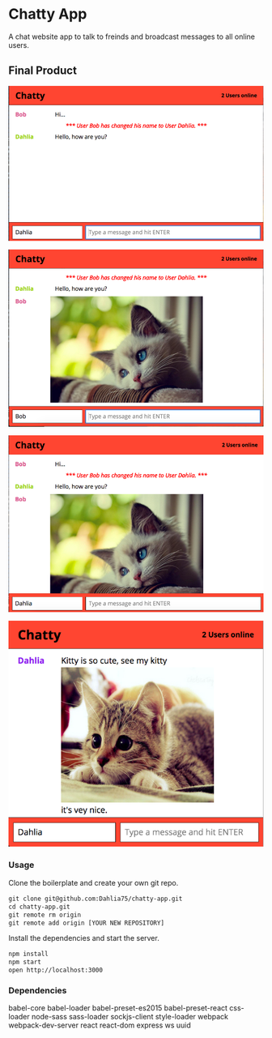 Chatty App
=====================

A chat website app to talk to freinds and broadcast messages to all online users.

## Final Product

!["Screenshot of changing user name"](https://github.com/Dahlia75/chatty-app/blob/master/docs/change-name.png?raw=true)

!["Screenshot of sending image"](https://github.com/Dahlia75/chatty-app/blob/master/docs/add-image-in-text.png?raw=true)

!["Screenshot for how the image will be shown on second user browser"](https://github.com/Dahlia75/chatty-app/blob/master/docs/image-in-2nd-user.png?raw=true)

!["Screenshot of sending text with image"](https://github.com/Dahlia75/chatty-app/blob/master/docs/text-with-image.png?raw=true)

### Usage

Clone the boilerplate and create your own git repo.

```
git clone git@github.com:Dahlia75/chatty-app.git
cd chatty-app.git
git remote rm origin
git remote add origin [YOUR NEW REPOSITORY]
```

Install the dependencies and start the server.

```
npm install
npm start
open http://localhost:3000
```
### Dependencies

babel-core
babel-loader
babel-preset-es2015
babel-preset-react
css-loader
node-sass
sass-loader
sockjs-client
style-loader
webpack
webpack-dev-server
react
react-dom
express
ws
uuid
